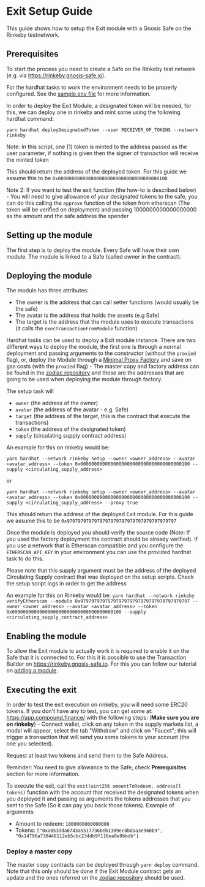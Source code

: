 # Exit Setup Guide

This guide shows how to setup the Exit module with a Gnosis Safe on the Rinkeby testnetwork.

## Prerequisites

To start the process you need to create a Safe on the Rinkeby test network (e.g. via https://rinkeby.gnosis-safe.io).

For the hardhat tasks to work the environment needs to be properly configured. See the [sample env file](../.env.sample) for more information.

In order to deploy the Exit Module, a designated token will be needed, for this, we can deploy one in rinkeby and mint some using the following hardhat command:

`yarn hardhat deployDesignatedToken --user RECEIVER_OF_TOKENS --network rinkeby`

Note: In this script, one (1) token is minted to the address passed as the user parameter, if nothing is given then the signer of transaction will receive the minted token

This should return the address of the deployed token. For this guide we assume this to be `0x0000000000000000000000000000000000000100`

Note 2: If you want to test the exit function (the how-to is described below) - You will need to give allowance of your designated tokens to the safe, you can do this calling the `approve` function of the token from etherscan (The token will be verified on deployment) and passing 1000000000000000000 as the amount and the safe address the spender

## Setting up the module

The first step is to deploy the module. Every Safe will have their own module. The module is linked to a Safe (called owner in the contract).

## Deploying the module

The module has three attributes:

- The owner is the address that can call setter functions (would usually be the safe)
- The avatar is the address that holds the assets (e.g Safe)
- The target is the address that the module uses to execute transactions (it calls the `execTransactionFromModule` function)


Hardhat tasks can be used to deploy a Exit module instance. There are two different ways to deploy the module, the first one is through a normal deployment and passing arguments to the constructor (without the `proxied` flag), or, deploy the Module through a [Minimal Proxy Factory](https://eips.ethereum.org/EIPS/eip-1167) and save on gas costs (with the `proxied` flag) - The master copy and factory address can be found in the [zodiac repository](https://github.com/gnosis/zodiac/blob/master/src/factory/constants.ts) and these are the addresses that are going to be used when deploying the module through factory.

The setup task will 

- `owner` (the address of the owner)
- `avatar` (the address of the avatar - e.g. Safe)
- `target` (the address of the target, this is the contract that execute the transactions)
- `token` (the address of the designated token)
- `supply` (circulating supply contract address)

An example for this on rinkeby would be:

`yarn hardhat --network rinkeby setup --owner <owner_address> --avatar <avatar_address> --token 0x0000000000000000000000000000000000000100 --supply <circulating_supply_address>`

or

`yarn hardhat --network rinkeby setup --owner <owner_address> --avatar <avatar_address> --token 0x0000000000000000000000000000000000000100 --supply <circulating_supply_address> --proxy true`

This should return the address of the deployed Exit module. For this guide we assume this to be `0x9797979797979797979797979797979797979797`

Once the module is deployed you should verify the source code (Note: If you used the factory deployment the contract should be already verified). If you use a network that is Etherscan compatible and you configure the `ETHERSCAN_API_KEY` in your environment you can use the provided hardhat task to do this.

Please note that this supply argument must be the address of the deployed Circulating Supply contract that was deployed on the setup scripts. Check the setup script logs in order to get the address

An example for this on Rinkeby would be:
`yarn hardhat --network rinkeby verifyEtherscan --module 0x9797979797979797979797979797979797979797 --owner <owner_address> --avatar <avatar_address> --token 0x0000000000000000000000000000000000000100 --supply <circulating_supply_contract_address>`

## Enabling the module

To allow the Exit module to actually work it is required to enable it on the Safe that it is connected to. For this it is possible to use the Transaction Builder on https://rinkeby.gnosis-safe.io. For this you can follow our tutorial on [adding a module](https://help.gnosis-safe.io/en/articles/4934427-add-a-module).

## Executing the exit

In order to test the exit execution on rinkeby, you will need some ERC20 tokens. If you don't have any to test, you can get some at: https://app.compound.finance/ with the following steps: (**Make sure you are on rinkeby**) - Connect wallet, click on any token in the supply markets list, a modal will appear, select the tab "Withdraw" and click on "Faucet"; this will trigger a transaction that will send you some tokens to your account (the one you selected).

Request at least two tokens and send them to the Safe Address.

Reminder: You need to give allowance to the Safe, check **Prerequisites** section for more information.

To execute the exit, call the `exit(uint256 amountToRedeem, address[] tokens)` function with the account that received the designated tokens when you deployed it and passing as arguments the tokens addresses that you sent to the Safe (So it can pay you back those tokens). Example of arguments:

- Amount to redeem: `1000000000000000`
- Tokens: `["0xa0533da0743a5517736beb1309ec0bdaa3e960b9", "0x14796a730446112eb5cbc234db9f116ea0e9bbdb"]`

### Deploy a master copy

The master copy contracts can be deployed through `yarn deploy` command. Note that this only should be done if the Exit Module contract gets an update and the ones referred on the [zodiac repository](https://github.com/gnosis/zodiac/blob/master/src/factory/constants.ts) should be used.